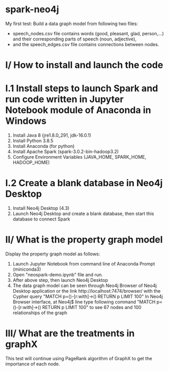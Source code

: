 # spark-neo4j
My first test: Build a data graph model from following two files:
- speech_nodes.csv file contains words (good, pleasant, glad, person,...) and their corresponding parts of speech (noun, adjective), 
- and the speech_edges.csv file contains connections between nodes.


# I/ How to install and launch the code

# I.1 Install steps to launch Spark and run code written in Jupyter Notebook module of Anaconda in Windows
  1. Install Java 8 (jre1.8.0_291, jdk-16.0.1)
  2. Install Python 3.8.5
  3. Install Anaconda (for python)
  4. Install Apache Spark (spark-3.0.2-bin-hadoop3.2)
  5. Configure Environment Variables (JAVA_HOME, SPARK_HOME, HADOOP_HOME)
  
# I.2 Create a blank database in Neo4j Desktop 
  1. Install Neo4j Desktop (4.3)
  2. Launch Neo4j Desktop and create a blank database, then start this database to connect Spark 
  
# II/ What is the property graph model
Display the property graph model as follows:
  1. Launch Jupyter Notebook from command line of Anaconda Prompt (miniconda3) 
  2. Open "neospark-demo.ipynb" file and run.
  3. After above step, then launch Neo4j Desktop
  4. The data graph model can be seen through Neo4j Browser of Neo4j Desktop application or the link http://localhost:7474/browser/ with the Cypher query
      "MATCH p=()-[r:with]->() RETURN p LIMIT 100"
  In Neo4j Browser interface, at Neo4j$ line type following command "MATCH p=()-[r:with]->() RETURN p LIMIT 100" to see 67 nodes and 100 relationships of the graph

# III/ What are the treatments in graphX 
This test will continue using PageRank algorithm of GraphX to get the importance of each node.
